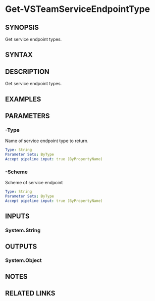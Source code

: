 


# Get-VSTeamServiceEndpointType

## SYNOPSIS

Get service endpoint types.

## SYNTAX

## DESCRIPTION

Get service endpoint types.

## EXAMPLES

## PARAMETERS

### -Type

Name of service endpoint type to return.

```yaml
Type: String
Parameter Sets: ByType
Accept pipeline input: true (ByPropertyName)
```

### -Scheme

Scheme of service endpoint

```yaml
Type: String
Parameter Sets: ByType
Accept pipeline input: true (ByPropertyName)
```

## INPUTS

### System.String

## OUTPUTS

### System.Object

## NOTES

## RELATED LINKS


